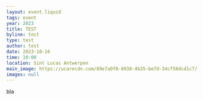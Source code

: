 ```yaml
---
layout: event.liquid
tags: event
year: 2023
title: TEST
byline: test
type: test
author: test
date: 2023-10-16
time: 10:00
location: Sint Lucas Antwerpen
main_image: https://ucarecdn.com/89e7a9f8-8938-4b35-be7d-34cf58dcd1c7/
images: null
---
```

bla
